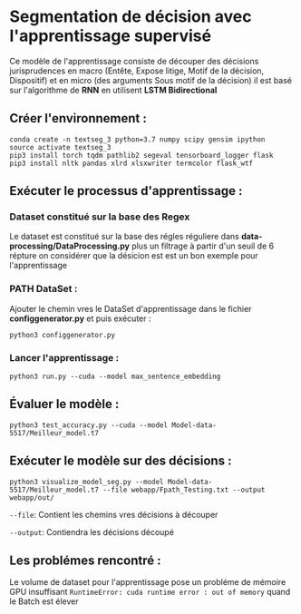 # Segmentation de décision avec l'apprentissage supervisé

Ce modèle de l'apprentissage consiste de découper des décisions jurisprudences en macro (Entête, Expose litige, Motif de la décision, Dispositif) et en micro (des arguments Sous motif de la décision) il est basé sur l'algorithme de **RNN** en utilisent **LSTM Bidirectional**    


## Créer l'environnement :
```
conda create -n textseg_3 python=3.7 numpy scipy gensim ipython 
source activate textseg_3
pip3 install torch tqdm pathlib2 segeval tensorboard_logger flask  
pip3 install nltk pandas xlrd xlsxwriter termcolor flask_wtf
```
## Exécuter le processus d'apprentissage :

### Dataset constitué sur la base des Regex 

Le dataset est constitué sur la base des régles réguliere dans **data-processing/DataProcessing.py** plus un filtrage à partir d'un seuil de 6 répture on considérer que la désicion est est un bon exemple pour l'apprentissage 

### PATH DataSet :
Ajouter le chemin vres le DataSet d'apprentissage dans le fichier **configgenerator.py** et puis exécuter :

`python3 configgenerator.py` 

### Lancer l'apprentissage : 
```
python3 run.py --cuda --model max_sentence_embedding
```

## Évaluer le modèle : 

```
python3 test_accuracy.py --cuda --model Model-data-5517/Meilleur_model.t7
```

## Exécuter le modèle sur des décisions : 

```
python3 visualize_model_seg.py --model Model-data-5517/Meilleur_model.t7 --file webapp/Fpath_Testing.txt --output webapp/out/
```
`--file`: Contient les chemins vres décisions à découper 

`--output`: Contiendra les décisions découpé 

## Les problémes rencontré : 

Le volume de dataset pour l'apprentissage pose un probléme de mémoire GPU insuffisant `RuntimeError: cuda runtime error : out of memory` quand le Batch est élever 



